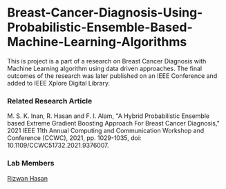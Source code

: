 # Breast-Cancer-Diagnosis-Using-Probabilistic-Ensemble-Based-Machine-Learning-Algorithms
This is project is a part of a research on Breast Cancer Diagnosis with Machine Learning algorithm using data driven approaches. The final outcomes of the research was later published on an IEEE Conference and added to IEEE Xplore Digital Library.

### Related Research Article

M. S. K. Inan, R. Hasan and F. I. Alam, "A Hybrid Probabilistic Ensemble based Extreme Gradient Boosting Approach For Breast Cancer Diagnosis," 2021 IEEE 11th Annual Computing and Communication Workshop and Conference (CCWC), 2021, pp. 1029-1035, doi: 10.1109/CCWC51732.2021.9376007.

### Lab Members
<div><a href="https://github.com/Rizwan-Hasan/">Rizwan Hasan</a></div>
